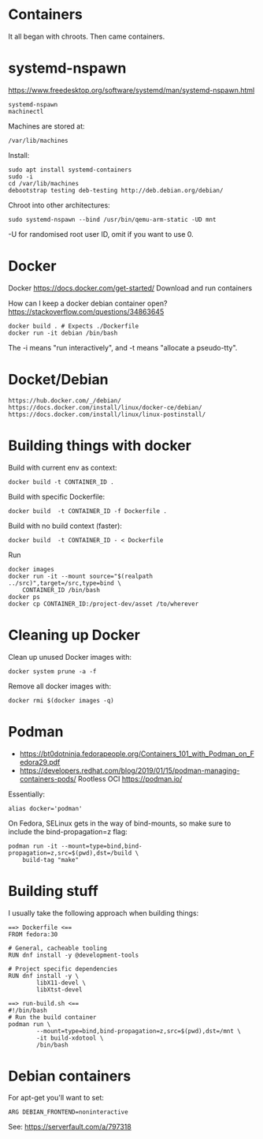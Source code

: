 # Containers
It all began with chroots. Then came containers.

# systemd-nspawn
https://www.freedesktop.org/software/systemd/man/systemd-nspawn.html

    systemd-nspawn
    machinectl

Machines are stored at:

    /var/lib/machines

Install:

    sudo apt install systemd-containers
    sudo -i
    cd /var/lib/machines
    debootstrap testing deb-testing http://deb.debian.org/debian/

Chroot into other architectures:

    sudo systemd-nspawn --bind /usr/bin/qemu-arm-static -UD mnt

-U for randomised root user ID, omit if you want to use 0.

# Docker
Docker https://docs.docker.com/get-started/
Download and run containers

How can I keep a docker debian container open?
https://stackoverflow.com/questions/34863645

    docker build . # Expects ./Dockerfile
    docker run -it debian /bin/bash

The -i means "run interactively", and -t means "allocate a pseudo-tty".

# Docket/Debian

    https://hub.docker.com/_/debian/
    https://docs.docker.com/install/linux/docker-ce/debian/
    https://docs.docker.com/install/linux/linux-postinstall/

# Building things with docker
Build with current env as context:

    docker build -t CONTAINER_ID .

Build with specific Dockerfile:

    docker build  -t CONTAINER_ID -f Dockerfile .

Build with no build context (faster):

    docker build  -t CONTAINER_ID - < Dockerfile

Run

    docker images
    docker run -it --mount source="$(realpath ../src)",target=/src,type=bind \
        CONTAINER_ID /bin/bash
    docker ps
    docker cp CONTAINER_ID:/project-dev/asset /to/wherever


# Cleaning up Docker
Clean up unused Docker images with:

    docker system prune -a -f

Remove all docker images with:

    docker rmi $(docker images -q)

# Podman
- https://bt0dotninja.fedorapeople.org/Containers_101_with_Podman_on_Fedora29.pdf
- https://developers.redhat.com/blog/2019/01/15/podman-managing-containers-pods/
Rootless OCI https://podman.io/

Essentially:

    alias docker='podman'

On Fedora, SELinux gets in the way of bind-mounts, so make sure to include the
bind-propagation=z flag:

    podman run -it --mount=type=bind,bind-propagation=z,src=$(pwd),dst=/build \
        build-tag "make"

# Building stuff
I usually take the following approach when building things:

    ==> Dockerfile <==
    FROM fedora:30

    # General, cacheable tooling
    RUN dnf install -y @development-tools

    # Project specific dependencies
    RUN dnf install -y \
            libX11-devel \
            libXtst-devel

    ==> run-build.sh <==
    #!/bin/bash
    # Run the build container
    podman run \
            --mount=type=bind,bind-propagation=z,src=$(pwd),dst=/mnt \
            -it build-xdotool \
            /bin/bash

# Debian containers
For apt-get you'll want to set:

    ARG DEBIAN_FRONTEND=noninteractive

See: https://serverfault.com/a/797318
